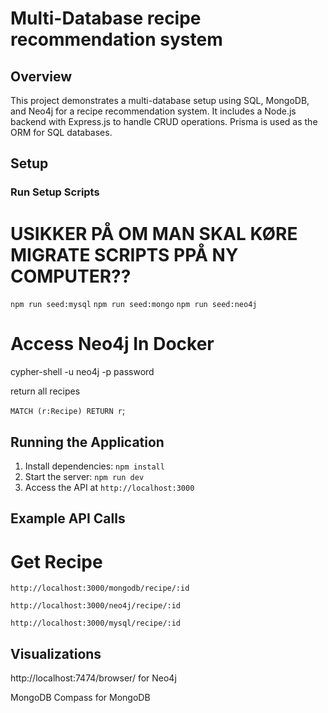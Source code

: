 # Multi-Database recipe recommendation system

## Overview

This project demonstrates a multi-database setup using SQL, MongoDB, and Neo4j for a recipe recommendation system. It includes a Node.js backend with Express.js to handle CRUD operations. Prisma is used as the ORM for SQL databases.

## Setup

### Run Setup Scripts

# USIKKER PÅ OM MAN SKAL KØRE MIGRATE SCRIPTS PPÅ NY COMPUTER??

`npm run seed:mysql`
`npm run seed:mongo`
`npm run seed:neo4j`

# Access Neo4j In Docker
cypher-shell -u neo4j -p password

return all recipes

`MATCH (r:Recipe) RETURN r`;

## Running the Application

1. Install dependencies: `npm install`
2. Start the server: `npm run dev`
3. Access the API at `http://localhost:3000`

## Example API Calls

# Get Recipe
`http://localhost:3000/mongodb/recipe/:id`

`http://localhost:3000/neo4j/recipe/:id`

`http://localhost:3000/mysql/recipe/:id`

## Visualizations

http://localhost:7474/browser/ for Neo4j

MongoDB Compass for MongoDB